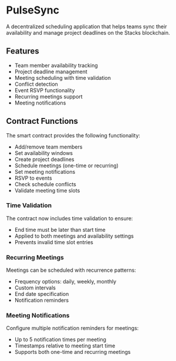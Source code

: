 # PulseSync

A decentralized scheduling application that helps teams sync their availability and manage project deadlines on the Stacks blockchain.

## Features
- Team member availability tracking
- Project deadline management
- Meeting scheduling with time validation
- Conflict detection
- Event RSVP functionality
- Recurring meetings support
- Meeting notifications

## Contract Functions
The smart contract provides the following functionality:
- Add/remove team members
- Set availability windows
- Create project deadlines
- Schedule meetings (one-time or recurring)
- Set meeting notifications
- RSVP to events
- Check schedule conflicts
- Validate meeting time slots

### Time Validation
The contract now includes time validation to ensure:
- End time must be later than start time
- Applied to both meetings and availability settings
- Prevents invalid time slot entries

### Recurring Meetings
Meetings can be scheduled with recurrence patterns:
- Frequency options: daily, weekly, monthly
- Custom intervals
- End date specification
- Notification reminders

### Meeting Notifications
Configure multiple notification reminders for meetings:
- Up to 5 notification times per meeting
- Timestamps relative to meeting start time
- Supports both one-time and recurring meetings
